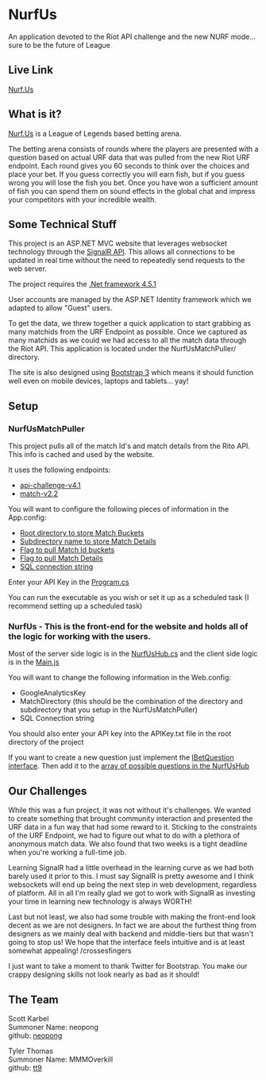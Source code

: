 # NurfUs
An application devoted to the Riot API challenge and the new NURF mode... sure to be the future of League

## Live Link

[Nurf.Us](http://Nurf.us)

## What is it?

[Nurf.Us](http://Nurf.us) is a League of Legends based betting arena.

The betting arena consists of rounds where the players are presented with a 
question based on actual URF data that was pulled from the new Riot URF endpoint.
Each round gives you 60 seconds to think over the choices and place your bet.
If you guess correctly you will earn fish, but if you guess wrong you will lose the fish you bet.
Once you have won a sufficient amount of fish you can spend them on sound effects in the
global chat and impress your competitors with your incredible wealth.

## Some Technical Stuff

This project is an ASP.NET MVC website that leverages websocket technology through
the [SignalR API](http://signalr.net/). This allows all connections to be
updated in real time without the need to repeatedly send requests to the web server.

The project requires the [.Net framework 4.5.1](http://www.microsoft.com/en-us/download/details.aspx?id=40779)

User accounts are managed by the ASP.NET Identity framework which we adapted to
allow "Guest" users.

To get the data, we threw together a quick application to start grabbing as many matchids
from the URF Endpoint as possible. Once we captured as many matchids as we could
we had access to all the match data through the Riot API. This application is 
located under the NurfUsMatchPuller/ directory.

The site is also designed using [Bootstrap 3](http://getbootstrap.com/) which means it should function
well even on mobile devices, laptops and tablets... yay!

## Setup

### NurfUsMatchPuller 

This project pulls all of the match Id's and match details from the Rito API. This info is cached and used by the website.

It uses the following endpoints:
* [api-challenge-v4.1](https://developer.riotgames.com/api/methods#!/980/3340)
* [match-v2.2](https://developer.riotgames.com/api/methods#!/967/3313)

You will want to configure the following pieces of information in the App.config:
* [Root directory to store Match Buckets](https://github.com/neopong/NurfUs/blob/master/NurfUsMatchPuller/NurfUsMatchPuller/App.config#L8)
* [Subdirectory name to store Match Details](https://github.com/neopong/NurfUs/blob/master/NurfUsMatchPuller/NurfUsMatchPuller/App.config#L9)
* [Flag to pull Match Id buckets](https://github.com/neopong/NurfUs/blob/master/NurfUsMatchPuller/NurfUsMatchPuller/App.config#L10)
* [Flag to pull Match Details](https://github.com/neopong/NurfUs/blob/master/NurfUsMatchPuller/NurfUsMatchPuller/App.config#L11)
* [SQL connection string](https://github.com/neopong/NurfUs/blob/master/NurfUsMatchPuller/NurfUsMatchPuller/App.config#L27)

Enter your API Key in the [Program.cs](https://github.com/neopong/NurfUs/blob/master/NurfUsMatchPuller/NurfUsMatchPuller/Program.cs#L20)

You can run the executable as you wish or set it up as a scheduled task (I recommend setting up a scheduled task)

### NurfUs - This is the front-end for the website and holds all of the logic for working with the users. 

Most of the server side logic is in the [NurfUsHub.cs](https://github.com/neopong/NurfUs/blob/master/NurfUs/NurfUs/Hubs/NurfUsHub.cs)
and the client side logic is in the [Main.js](https://github.com/neopong/NurfUs/blob/master/NurfUs/NurfUs/Scripts/Page/Main.js)

You will want to change the following information in the Web.config:
* GoogleAnalyticsKey
* MatchDirectory (this should be the combination of the directory and subdirectory that you setup in the NurfUsMatchPuller)
* SQL Connection string

You should also enter your API key into the APIKey.txt file in the root directory of the project

If you want to create a new question just implement the [IBetQuestion interface](https://github.com/neopong/NurfUs/blob/master/NurfUs/NurfUs/Classes/Betting/Questions/IBetQuestion.cs).
Then add it to the [array of possible questions in the NurfUsHub](https://github.com/neopong/NurfUs/blob/master/NurfUs/NurfUs/Hubs/NurfUsHub.cs#L69)

## Our Challenges

While this was a fun project, it was not without it's challenges. We wanted to
create something that brought community interaction and presented the URF data
in a fun way that had some reward to it. Sticking to the constraints of the URF 
Endpoint, we had to figure out what to do with a plethora of anonymous match data.
We also found that two weeks is a tight deadline when you're working a full-time job.

Learning SignalR had a little overhead in the learning curve as we had both barely used it prior to this.
I must say SignalR is pretty awesome and I think websockets will end up being the next step in web development, regardless of platform.
All in all I'm really glad we got to work with SignalR as investing your time in learning new technology is always WORTH!

Last but not least, we also had some trouble with making the front-end look decent as we are not designers.
In fact we are about the furthest thing from designers as we mainly deal with backend and middle-tiers but that wasn't going to stop us!
We hope that the interface feels intuitive and is at least somewhat appealing! /crossesfingers

I just want to take a moment to thank Twitter for Bootstrap. You make our crappy designing skills not look nearly as bad as it should!

## The Team

Scott Karbel 
<br />
	Summoner Name: neopong 
<br />
	github: [neopong](https://github.com/neopong)


Tyler Thomas 
<br />
	Summoner Name: MMMOverkill 
<br />
	github: [tt9](https://github.com/tt9)

